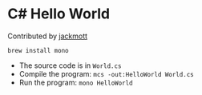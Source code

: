 # C# Hello World

Contributed by [jackmott](https://github.com/jackmott)

`brew install mono`

* The source code is in `World.cs`
* Compile the program: `mcs -out:HelloWorld World.cs`
* Run the program: `mono HelloWorld`

